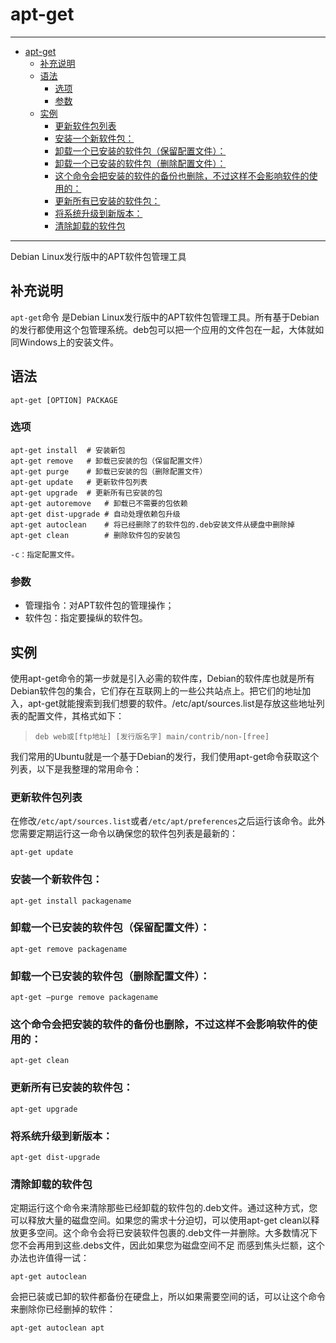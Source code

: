 # apt-get

------

- [apt-get](#apt-get)
  - [补充说明](#补充说明)
  - [语法](#语法)
    - [选项](#选项)
    - [参数](#参数)
  - [实例](#实例)
    - [更新软件包列表](#更新软件包列表)
    - [安装一个新软件包：](#安装一个新软件包)
    - [卸载一个已安装的软件包（保留配置文件）：](#卸载一个已安装的软件包保留配置文件)
    - [卸载一个已安装的软件包（删除配置文件）：](#卸载一个已安装的软件包删除配置文件)
    - [这个命令会把安装的软件的备份也删除，不过这样不会影响软件的使用的：](#这个命令会把安装的软件的备份也删除不过这样不会影响软件的使用的)
    - [更新所有已安装的软件包：](#更新所有已安装的软件包)
    - [将系统升级到新版本：](#将系统升级到新版本)
    - [清除卸载的软件包](#清除卸载的软件包)

------

Debian Linux发行版中的APT软件包管理工具

## 补充说明

`apt-get`命令 是Debian Linux发行版中的APT软件包管理工具。所有基于Debian的发行都使用这个包管理系统。deb包可以把一个应用的文件包在一起，大体就如同Windows上的安装文件。

## 语法

`apt-get [OPTION] PACKAGE`

### 选项

```
apt-get install  # 安装新包
apt-get remove   # 卸载已安装的包（保留配置文件）
apt-get purge    # 卸载已安装的包（删除配置文件）
apt-get update   # 更新软件包列表
apt-get upgrade  # 更新所有已安装的包
apt-get autoremove   # 卸载已不需要的包依赖
apt-get dist-upgrade # 自动处理依赖包升级
apt-get autoclean    # 将已经删除了的软件包的.deb安装文件从硬盘中删除掉
apt-get clean        # 删除软件包的安装包

-c：指定配置文件。
```

### 参数

- 管理指令：对APT软件包的管理操作；
- 软件包：指定要操纵的软件包。

## 实例

使用apt-get命令的第一步就是引入必需的软件库，Debian的软件库也就是所有Debian软件包的集合，它们存在互联网上的一些公共站点上。把它们的地址加入，apt-get就能搜索到我们想要的软件。/etc/apt/sources.list是存放这些地址列表的配置文件，其格式如下：

> `deb web或[ftp地址] [发行版名字] main/contrib/non-[free]`

我们常用的Ubuntu就是一个基于Debian的发行，我们使用apt-get命令获取这个列表，以下是我整理的常用命令：

### 更新软件包列表

在修改`/etc/apt/sources.list`或者`/etc/apt/preferences`之后运行该命令。此外您需要定期运行这一命令以确保您的软件包列表是最新的：

`apt-get update`

### 安装一个新软件包：

`apt-get install packagename`

### 卸载一个已安装的软件包（保留配置文件）：

`apt-get remove packagename`

### 卸载一个已安装的软件包（删除配置文件）：

`apt-get –purge remove packagename`

### 这个命令会把安装的软件的备份也删除，不过这样不会影响软件的使用的：

`apt-get clean`

### 更新所有已安装的软件包：

`apt-get upgrade`

### 将系统升级到新版本：

`apt-get dist-upgrade`

### 清除卸载的软件包

定期运行这个命令来清除那些已经卸载的软件包的.deb文件。通过这种方式，您可以释放大量的磁盘空间。如果您的需求十分迫切，可以使用apt-get clean以释放更多空间。这个命令会将已安装软件包裹的.deb文件一并删除。大多数情况下您不会再用到这些.debs文件，因此如果您为磁盘空间不足 而感到焦头烂额，这个办法也许值得一试：

`apt-get autoclean`

会把已装或已卸的软件都备份在硬盘上，所以如果需要空间的话，可以让这个命令来删除你已经删掉的软件：

`apt-get autoclean apt`